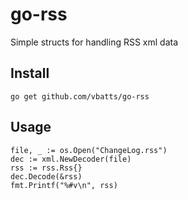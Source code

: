 go-rss
======

Simple structs for handling RSS xml data

Install
-------

	go get github.com/vbatts/go-rss

Usage
-----

	file, _ := os.Open("ChangeLog.rss")
	dec := xml.NewDecoder(file)
	rss := rss.Rss{}
	dec.Decode(&rss)
	fmt.Printf("%#v\n", rss)

